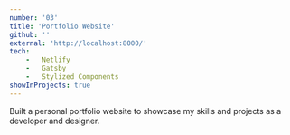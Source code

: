```yaml
---
number: '03'
title: 'Portfolio Website'
github: ''
external: 'http://localhost:8000/'
tech: 
    -   Netlify
    -   Gatsby
    -   Stylized Components
showInProjects: true
---
```


Built a personal portfolio website to showcase my skills and projects as a developer and designer.